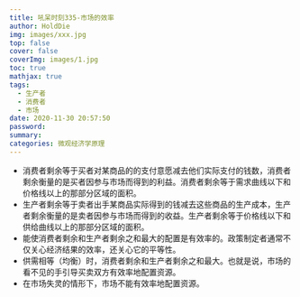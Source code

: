 ```yaml
---
title: 吼呆时刻335-市场的效率
author: HoldDie
img: images/xxx.jpg
top: false
cover: false
coverImg: images/1.jpg
toc: true
mathjax: true
tags:
  - 生产者
  - 消费者
  - 市场
date: 2020-11-30 20:57:50
password:
summary:
categories: 微观经济学原理
---
```




- 消费者剩余等于买者对某商品的的支付意愿减去他们实际支付的钱数，消费者剩余衡量的是买者因参与市场而得到的利益。消费者剩余等于需求曲线以下和价格线以上的那部分区域的面积。
- 生产者剩余等于卖者出手某商品实际得到的钱减去这些商品的生产成本，生产者剩余衡量的是卖者因参与市场而得到的收益。生产者剩余等于价格线以下和供给曲线以上的那部分区域的面积。
- 能使消费者剩余和生产者剩余之和最大的配置是有效率的。政策制定者通常不仅关心经济结果的效率，还关心它的平等性。
- 供需相等（均衡）时，消费者剩余和生产者剩余之和最大。也就是说，市场的看不见的手引导买卖双方有效率地配置资源。
- 在市场失灵的情形下，市场不能有效率地配置资源。